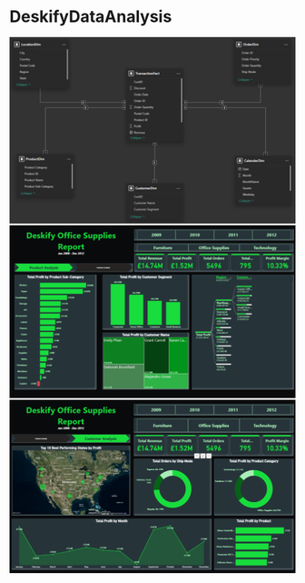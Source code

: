 # DeskifyDataAnalysis


<img src="https://github.com/cephard/DeskifyDataAnalysis/blob/main/Deskify%20Dashboard%20Data%20Model.png" alt="Data Model">
<img src="https://github.com/cephard/DeskifyDataAnalysis/blob/main/Deskify%20Dashboard2.png" alt="Dashboard 1">
<img src="https://github.com/cephard/DeskifyDataAnalysis/blob/main/Deskify%20Dashboard.png" alt="Dashboard 2">
